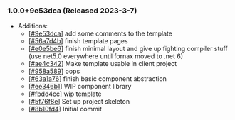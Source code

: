 ### 1.0.0+9e53dca (Released 2023-3-7)
* Additions:
    * [[#9e53dca](https://github.com/fslaborg/FsLab.Fornax/commit/9e53dcaacf26e9259d2feed1ebafabcc8e7d8bc4)] add some comments to the template
    * [[#56a7d4b](https://github.com/fslaborg/FsLab.Fornax/commit/56a7d4ba323e785ea463c46a7f720decf1d375ff)] finish template pages
    * [[#e0e5be6](https://github.com/fslaborg/FsLab.Fornax/commit/e0e5be6f589e255b8242b9c9e93ce5df529f22e9)] finish minimal layout and give up fighting compiler stuff (use net5.0 everywhere until fornax moved to .net 6)
    * [[#ae4c342](https://github.com/fslaborg/FsLab.Fornax/commit/ae4c342147fe56e25b271b0d82ccc389cb1c34ef)] Make template usable in client project
    * [[#958a589](https://github.com/fslaborg/FsLab.Fornax/commit/958a5894499503c3706e62fe3badfb4928fd0b9f)] oops
    * [[#63a1a76](https://github.com/fslaborg/FsLab.Fornax/commit/63a1a764c7d1484b1e914ee619390a066124497c)] finish basic component abstraction
    * [[#ee346b1](https://github.com/fslaborg/FsLab.Fornax/commit/ee346b14f9aa4fc8faac5adb21e718ce946dd487)] WIP component library
    * [[#fbdd4cc](https://github.com/fslaborg/FsLab.Fornax/commit/fbdd4cca60606bef4f1bce7a9cb4d47212c58b16)] wip template
    * [[#5f76f8e](https://github.com/fslaborg/FsLab.Fornax/commit/5f76f8ee3bf156a782adc560c112fbda7aae5de2)] Set up project skeleton
    * [[#8b10fd4](https://github.com/fslaborg/FsLab.Fornax/commit/8b10fd413a793b3022aa597df6ad0cfd23eb8cf2)] Initial commit